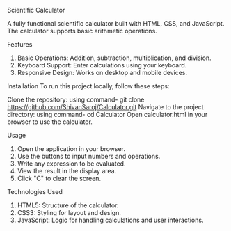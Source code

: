 Scientific Calculator

A fully functional scientific calculator built with HTML, CSS, and JavaScript. The calculator supports basic arithmetic operations.

Features
1. Basic Operations: Addition, subtraction, multiplication, and division.
2. Keyboard Support: Enter calculations using your keyboard.
3. Responsive Design: Works on desktop and mobile devices.

Installation
To run this project locally, follow these steps:

Clone the repository:
using command-
git clone https://github.com/ShivanSaroj/Calculator.git
Navigate to the project directory:
using command-
cd Calculator
Open calculator.html in your browser to use the calculator.


Usage
1. Open the application in your browser.
2. Use the buttons to input numbers and operations.
3. Write any expression to be evaluated.
4. View the result in the display area.
5. Click "C" to clear the screen.


Technologies Used
1. HTML5: Structure of the calculator.
2. CSS3: Styling for layout and design.
3. JavaScript: Logic for handling calculations and user interactions.
